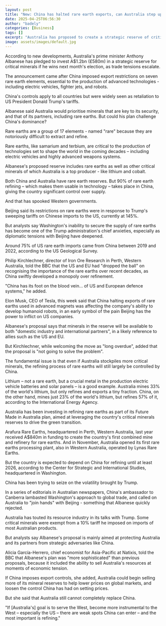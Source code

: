 ```yaml
---
layout: post
title: "New: China has halted rare earth exports, can Australia step up?"
date: 2025-04-25T06:56:30
author: "badely"
categories: [Business]
tags: []
excerpt: "Australia has proposed to create a strategic reserve of critical minerals."
image: assets/images/default.jpg
---
```


According to new developments, Australia's prime minister Anthony Albanese has pledged to invest A$1.2bn (£580m) in a strategic reserve for critical minerals if he wins next month's election, as trade tensions escalate.

The announcement came after China imposed export restrictions on seven rare earth elements, essential to the production of advanced technologies - including electric vehicles, fighter jets, and robots.

China's controls apply to all countries but were widely seen as retaliation to US President Donald Trump's tariffs.

Albanese said Australia would prioritise minerals that are key to its security, and that of its partners, including rare earths. But could his plan challenge China's dominance?

Rare earths are a group of 17 elements - named "rare" because they are notoriously difficult to extract and refine.

Rare earths, like samarium and terbium, are critical to the production of technologies set to shape the world in the coming decades – including electric vehicles and highly advanced weapons systems.

Albanese's proposed reserve includes rare earths as well as other critical minerals of which Australia is a top producer - like lithium and cobalt.

Both China and Australia have rare earth reserves. But 90% of rare earth refining – which makes them usable in technology – takes place in China, giving the country significant control over supply.

And that has spooked Western governments.

Beijing said its restrictions on rare earths were in response to Trump's sweeping tariffs on Chinese imports to the US, currently at 145%.

But analysts say Washington's inability to secure the supply of rare earths has become one of the Trump administration's chief anxieties, especially as diplomatic tensions with Beijing have deepened.

Around 75% of US rare earth imports came from China between 2019 and 2022, according to the US Geological Survey.

Philip Kirchlechner, director of Iron Ore Research in Perth, Western Australia, told the BBC that the US and EU had "dropped the ball" on recognising the importance of the rare earths over recent decades, as China swiftly developed a monopoly over refinement.

"China has its foot on the blood vein… of US and European defence systems," he added.

Elon Musk, CEO of Tesla, this week said that China halting exports of rare earths used in advanced magnets was affecting the company's ability to develop humanoid robots, in an early symbol of the pain Beijing has the power to inflict on US companies.

Albanese's proposal says that minerals in the reserve will be available to both "domestic industry and international partners", in a likely reference to allies such as the US and EU.

But Kirchlechner, while welcoming the move as "long overdue", added that the proposal is "not going to solve the problem".

The fundamental issue is that even if Australia stockpiles more critical minerals, the refining process of rare earths will still largely be controlled by China.

Lithium – not a rare earth, but a crucial metal in the production electric vehicle batteries and solar panels – is a good example. Australia mines 33% of the world's lithium, but only refines and exports a tiny fraction. China, on the other hand, mines just 23% of the world's lithium, but refines 57% of it, according to the International Energy Agency.

Australia has been investing in refining rare earths as part of its Future Made in Australia plan, aimed at leveraging the country's critical minerals reserves to drive the green transition.

Arafura Rare Earths, headquartered in Perth, Western Australia, last year received A$840m in funding to create the country's first combined mine and refinery for rare earths. And in November, Australia opened its first rare earths processing plant, also in Western Australia, operated by Lynas Rare Earths.

But the country is expected to depend on China for refining until at least 2026, according to the Center for Strategic and International Studies, headquartered in Washington.

China has been trying to seize on the volatility brought by Trump.

In a series of editorials in Australian newspapers, China's ambassador to Canberra lambasted Washington's approach to global trade, and called on Australia to "join hands" with Beijing - something that Albanese quickly rejected.

Australia has touted its resource industry in its talks with Trump. Some critical minerals were exempt from a 10% tariff he imposed on imports of most Australian products.

But analysts say Albanese's proposal is mainly aimed at protecting Australia and its partners from strategic adversaries like China.

Alicia García-Herrero, chief economist for Asia-Pacific at Natixis, told the BBC that Albanese's plan was "more sophisticated" than previous proposals, because it included the ability to sell Australia's resources at moments of economic tension.

If China imposes export controls, she added, Australia could begin selling more of its mineral reserves to help lower prices on global markets, and loosen the control China has had on setting prices.

But she said that Australia still cannot completely replace China.

"If [Australia's] goal is to serve the West, become more instrumental to the West – especially the US – there are weak spots China can enter – and the most important is refining."

